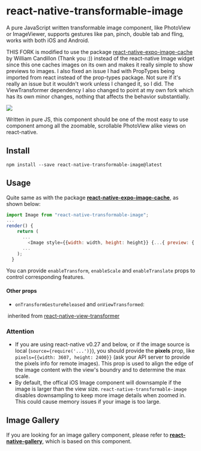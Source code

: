 # react-native-transformable-image

A pure JavaScript written transformable image component, like PhotoView or ImageViewer, supports gestures like pan, pinch, double tab and fling, works with both iOS and Android.

THIS FORK is modified to use the package [react-native-expo-image-cache](https://github.com/wcandillon/react-native-expo-image-cache.git) by William Candillon (Thank you :)) instead of the react-native Image widget since this one caches images on its own and makes it really simple to show previews to images.
I also fixed an issue I had with PropTypes being imported from react instead of the prop-types package. Not sure if it's really an issue but it wouldn't work unless I changed it, so I did.
The ViewTransformer dependency I also changed to point at my own fork which has its own minor changes, nothing that affects the behavior substantially.

![](Demo/demo.gif)



Written in pure JS, this component should be one of the most easy to use component among all the zoomable, scrollable PhotoView alike views on react-native. 

## Install

 `npm install --save react-native-transformable-image@latest`



## Usage

Quite same as with the package **[react-native-expo-image-cache](https://github.com/wcandillon/react-native-expo-image-cache.git)**, as shown below:

```javascript
import Image from "react-native-transformable-image";
...
render() {
    return (
      ...
        <Image style={{width: width, height: height}} {...{ preview: { uri: preview } , uri}} />
      ...
    );
  }
```

You can provide `enableTransform`, `enableScale` and `enableTranslate`  props to control corresponding features.

#### Other props

* `onTransformGestureReleased` and `onViewTransformed`: 

​	inherited from [react-native-view-transformer](https://github.com/ldn0x7dc/react-native-view-transformer)

### Attention

* If you are using  react-native v0.27 and below, or if the image source is local (`source={require('...')}`), you should provide the **pixels** prop, like `pixels={{width: 3607, height: 2400}}` (ask your API server to provide the pixels info for remote images). This prop is used to align the edge of the image content with the view's boundry and to determine the max scale.
* By default, the offical iOS Image component will downsample if the image is larger than the view size. `react-native-transformable-image` disables downsampling to keep more image details when zoomed in. This could cause memory issues if your image is too large.



## Image Gallery

If you are looking for an image gallery component, please refer to [**react-native-gallery**](https://github.com/ldn0x7dc/react-native-gallery), which is based on this component.